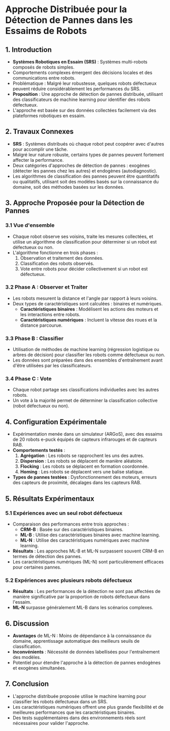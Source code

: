 # Approche Distribuée pour la Détection de Pannes dans les Essaims de Robots

## 1. Introduction
- **Systèmes Robotiques en Essaim (SRS)** : Systèmes multi-robots composés de robots simples.
- Comportements complexes émergent des décisions locales et des communications entre robots.
- Problématique : Malgré leur robustesse, quelques robots défectueux peuvent réduire considérablement les performances du SRS.
- **Proposition** : Une approche de détection de pannes distribuée, utilisant des classificateurs de machine learning pour identifier des robots défectueux.
- L'approche est basée sur des données collectées facilement via des plateformes robotiques en essaim.

## 2. Travaux Connexes
- **SRS** : Systèmes distribués où chaque robot peut coopérer avec d'autres pour accomplir une tâche.
- Malgré leur nature robuste, certains types de pannes peuvent fortement affecter la performance.
- Deux catégories d'approches de détection de pannes : exogènes (détecter les pannes chez les autres) et endogènes (autodiagnostic).
- Les algorithmes de classification des pannes peuvent être quantitatifs ou qualitatifs, utilisant soit des modèles basés sur la connaissance du domaine, soit des méthodes basées sur les données.

## 3. Approche Proposée pour la Détection de Pannes
### 3.1 Vue d'ensemble
- Chaque robot observe ses voisins, traite les mesures collectées, et utilise un algorithme de classification pour déterminer si un robot est défectueux ou non.
- L'algorithme fonctionne en trois phases : 
  1. Observation et traitement des données.
  2. Classification des robots observés.
  3. Vote entre robots pour décider collectivement si un robot est défectueux.

### 3.2 Phase A : Observer et Traiter
- Les robots mesurent la distance et l'angle par rapport à leurs voisins.
- Deux types de caractéristiques sont calculées : binaires et numériques.
  - **Caractéristiques binaires** : Modélisent les actions des moteurs et les interactions entre robots.
  - **Caractéristiques numériques** : Incluent la vitesse des roues et la distance parcourue.

### 3.3 Phase B : Classifier
- Utilisation de méthodes de machine learning (régression logistique ou arbres de décision) pour classifier les robots comme défectueux ou non.
- Les données sont préparées dans des ensembles d'entraînement avant d'être utilisées par les classificateurs.

### 3.4 Phase C : Vote
- Chaque robot partage ses classifications individuelles avec les autres robots.
- Un vote à la majorité permet de déterminer la classification collective (robot défectueux ou non).

## 4. Configuration Expérimentale
- Expérimentation menée dans un simulateur (ARGoS), avec des essaims de 20 robots e-puck équipés de capteurs infrarouges et de capteurs RAB.
- **Comportements testés** :
  1. **Agrégation** : Les robots se rapprochent les uns des autres.
  2. **Dispersion** : Les robots se déplacent de manière aléatoire.
  3. **Flocking** : Les robots se déplacent en formation coordonnée.
  4. **Homing** : Les robots se déplacent vers une balise statique.
- **Types de pannes testées** : Dysfonctionnement des moteurs, erreurs des capteurs de proximité, décalages dans les capteurs RAB.

## 5. Résultats Expérimentaux
### 5.1 Expériences avec un seul robot défectueux
- Comparaison des performances entre trois approches : 
  - **CRM-B** : Basée sur des caractéristiques binaires.
  - **ML-B** : Utilise des caractéristiques binaires avec machine learning.
  - **ML-N** : Utilise des caractéristiques numériques avec machine learning.
- **Résultats** : Les approches ML-B et ML-N surpassent souvent CRM-B en termes de détection des pannes.
- Les caractéristiques numériques (ML-N) sont particulièrement efficaces pour certaines pannes.

### 5.2 Expériences avec plusieurs robots défectueux
- **Résultats** : Les performances de la détection ne sont pas affectées de manière significative par la proportion de robots défectueux dans l'essaim.
- **ML-N** surpasse généralement ML-B dans les scénarios complexes.

## 6. Discussion
- **Avantages** de ML-N : Moins de dépendance à la connaissance du domaine, apprentissage automatique des meilleurs seuils de classification.
- **Inconvénients** : Nécessité de données labellisées pour l'entraînement des modèles.
- Potentiel pour étendre l'approche à la détection de pannes endogènes et exogènes simultanées.

## 7. Conclusion
- L'approche distribuée proposée utilise le machine learning pour classifier les robots défectueux dans un SRS.
- Les caractéristiques numériques offrent une plus grande flexibilité et de meilleures performances que les caractéristiques binaires.
- Des tests supplémentaires dans des environnements réels sont nécessaires pour valider l'approche.
